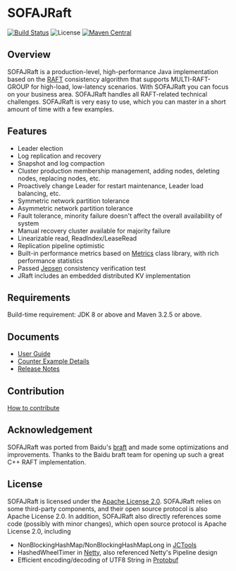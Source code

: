 # SOFAJRaft

[![Build Status](https://travis-ci.com/sofastack/sofa-jraft.svg?branch=master)](https://travis-ci.com/sofastack/sofa-jraft)
![License](https://img.shields.io/badge/license-Apache--2.0-green.svg)
[![Maven Central](https://img.shields.io/maven-central/v/com.alipay.sofa/jraft-parent.svg?label=maven%20central)](https://search.maven.org/search?q=g:com.alipay.sofa%20AND%20sofa-jraft)

## Overview
SOFAJRaft is a production-level, high-performance Java implementation based on the [RAFT](https://raft.github.io/) consistency algorithm that supports MULTI-RAFT-GROUP for high-load, low-latency scenarios.
With SOFAJRaft you can focus on your business area. SOFAJRaft handles all RAFT-related technical challenges. SOFAJRaft is very easy to use, which you can master in a short amount of time with a few examples.

## Features
- Leader election
- Log replication and recovery
- Snapshot and log compaction
- Cluster production membership management, adding nodes, deleting nodes, replacing nodes, etc.
- Proactively change Leader for restart maintenance, Leader load balancing, etc.
- Symmetric network partition tolerance
- Asymmetric network partition tolerance
- Fault tolerance, minority failure doesn't affect the overall availability of system
- Manual recovery cluster available for majority failure
- Linearizable read, ReadIndex/LeaseRead
- Replication pipeline optimistic
- Built-in performance metrics based on [Metrics](https://metrics.dropwizard.io/4.0.0/getting-started.html) class library, with rich performance statistics
- Passed [Jepsen](https://github.com/jepsen-io/jepsen) consistency verification test
- JRaft includes an embedded distributed KV implementation

## Requirements
Build-time requirement: JDK 8 or above and Maven 3.2.5 or above.

## Documents
- [User Guide](https://github.com/sofastack/sofa-jraft/wiki)
- [Counter Example Details](https://github.com/sofastack/sofa-jraft/wiki/Counter-%E4%BE%8B%E5%AD%90%E8%AF%A6%E8%A7%A3)
- [Release Notes](https://github.com/sofastack/sofa-jraft/wiki/%E7%89%88%E6%9C%AC%E5%8F%91%E8%A1%8C%E6%97%A5%E5%BF%97)

## Contribution
[How to contribute](https://github.com/sofastack/sofa-jraft/wiki/%E5%A6%82%E4%BD%95%E5%8F%82%E4%B8%8E-SOFAJRaft-%E4%BB%A3%E7%A0%81%E8%B4%A1%E7%8C%AE)

## Acknowledgement
SOFAJRaft was ported from Baidu's [braft](https://github.com/brpc/braft) and made some optimizations and improvements. Thanks to the Baidu braft team for opening up such a great C++ RAFT implementation.

## License
SOFAJRaft is licensed under the [Apache License 2.0](./LICENSE). SOFAJRaft relies on some third-party components, and their open source protocol is also Apache License 2.0.
In addition, SOFAJRaft also directly references some code (possibly with minor changes), which open source protocol is Apache License 2.0, including
- NonBlockingHashMap/NonBlockingHashMapLong in [JCTools](https://github.com/JCTools/JCTools)
- HashedWheelTimer in [Netty](https://github.com/netty/netty), also referenced Netty's Pipeline design
- Efficient encoding/decoding of UTF8 String in [Protobuf](https://github.com/protocolbuffers/protobuf)

